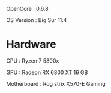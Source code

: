 OpenCore : 0.6.8

OS Version : Big Sur 11.4 

# Hardware

CPU : Ryzen 7 5800x

GPU : Radeon RX 6800 XT 16 GB

Motherboard : Rog strix X570-E Gaming

